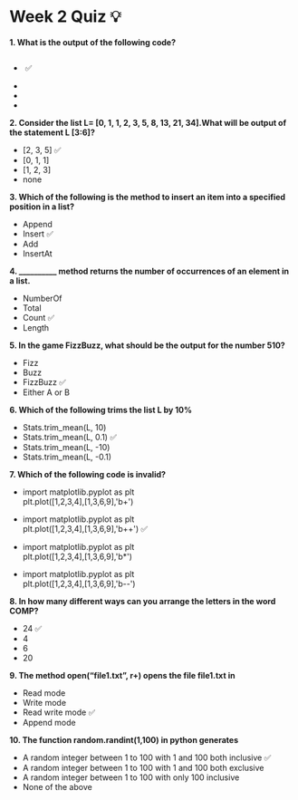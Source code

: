 # Week 2 Quiz 💡

**1. What is the output of the following code?**

<img src="https://storage.googleapis.com/swayam-node1-production.appspot.com/assets/img/noc21_cs32/cs32W2Q1.png" alt="">  

- <img src="https://storage.googleapis.com/swayam-node1-production.appspot.com/assets/img/noc21_cs32/cs32W2Q1.a.png" alt="">  ✅

- <img src="https://storage.googleapis.com/swayam-node1-production.appspot.com/assets/img/noc21_cs32/cs32W2Q1.b.png" alt="">

- <img src="https://storage.googleapis.com/swayam-node1-production.appspot.com/assets/img/noc21_cs32/cs32W2Q1.c.png" alt="">

- <img src="https://storage.googleapis.com/swayam-node1-production.appspot.com/assets/img/noc21_cs32/cs32W2Q1.d.png" alt="">

**2. Consider the list L= [0, 1, 1, 2, 3, 5, 8, 13, 21, 34].What will be output of the statement L [3:6]?**
 - [2, 3, 5]  ✅
 - [0, 1, 1]
 - [1, 2, 3]
 - none

**3. Which of the following is the method to insert an item into a specified position in a list?**
 - Append
 - Insert  ✅
 - Add
 - InsertAt

**4. __________ method returns the number of occurrences of an element in a list.**
 - NumberOf
 - Total
 - Count  ✅
 - Length

**5. In the game FizzBuzz, what should be the output for the number 510?**
 - Fizz
 - Buzz
 - FizzBuzz  ✅
 - Either A or B

**6. Which of the following trims the list L by 10%**
 - Stats.trim_mean(L, 10)
 - Stats.trim_mean(L, 0.1)  ✅
 - Stats.trim_mean(L, -10)
 - Stats.trim_mean(L, -0.1)

**7. Which of the following code is invalid?**

 - import matplotlib.pyplot as plt\
 plt.plot([1,2,3,4],[1,3,6,9],'b+')

 - import matplotlib.pyplot as plt\
 plt.plot([1,2,3,4],[1,3,6,9],'b++')  ✅

- import matplotlib.pyplot as plt\
plt.plot([1,2,3,4],[1,3,6,9],'b*')

- import matplotlib.pyplot as plt\
  plt.plot([1,2,3,4],[1,3,6,9],'b--')

**8. In how many different ways can you arrange the letters in the word COMP?**
 - 24  ✅
 - 4
 - 6
 - 20

**9. The method open(“file1.txt”, r+) opens the file file1.txt in**
 - Read mode
 - Write mode
 - Read write mode  ✅
 - Append mode

**10. The function random.randint(1,100) in python generates**
 - A random integer between 1 to 100 with 1 and 100 both inclusive  ✅
 - A random integer between 1 to 100 with 1 and 100 both exclusive
 - A random integer between 1 to 100 with only 100 inclusive
 - None of the above
